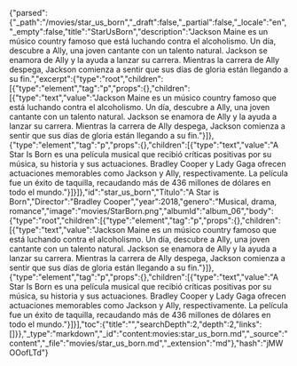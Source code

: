 {"parsed":{"_path":"/movies/star_us_born","_draft":false,"_partial":false,"_locale":"en","_empty":false,"title":"StarUsBorn","description":"Jackson Maine es un músico country famoso que está luchando contra el alcoholismo. Un día, descubre a Ally, una joven cantante con un talento natural. Jackson se enamora de Ally y la ayuda a lanzar su carrera. Mientras la carrera de Ally despega, Jackson comienza a sentir que sus días de gloria están llegando a su fin.","excerpt":{"type":"root","children":[{"type":"element","tag":"p","props":{},"children":[{"type":"text","value":"Jackson Maine es un músico country famoso que está luchando contra el alcoholismo. Un día, descubre a Ally, una joven cantante con un talento natural. Jackson se enamora de Ally y la ayuda a lanzar su carrera. Mientras la carrera de Ally despega, Jackson comienza a sentir que sus días de gloria están llegando a su fin."}]},{"type":"element","tag":"p","props":{},"children":[{"type":"text","value":"A Star Is Born es una película musical que recibió críticas positivas por su música, su historia y sus actuaciones. Bradley Cooper y Lady Gaga ofrecen actuaciones memorables como Jackson y Ally, respectivamente. La película fue un éxito de taquilla, recaudando más de 436 millones de dólares en todo el mundo."}]}]},"id":"star_us_born","Título":"A Star is Born","Director":"Bradley Cooper","year":2018,"genero":"Musical, drama, romance","image":"movies/StarBorn.png","albumId":"album_06","body":{"type":"root","children":[{"type":"element","tag":"p","props":{},"children":[{"type":"text","value":"Jackson Maine es un músico country famoso que está luchando contra el alcoholismo. Un día, descubre a Ally, una joven cantante con un talento natural. Jackson se enamora de Ally y la ayuda a lanzar su carrera. Mientras la carrera de Ally despega, Jackson comienza a sentir que sus días de gloria están llegando a su fin."}]},{"type":"element","tag":"p","props":{},"children":[{"type":"text","value":"A Star Is Born es una película musical que recibió críticas positivas por su música, su historia y sus actuaciones. Bradley Cooper y Lady Gaga ofrecen actuaciones memorables como Jackson y Ally, respectivamente. La película fue un éxito de taquilla, recaudando más de 436 millones de dólares en todo el mundo."}]}],"toc":{"title":"","searchDepth":2,"depth":2,"links":[]}},"_type":"markdown","_id":"content:movies:star_us_born.md","_source":"content","_file":"movies/star_us_born.md","_extension":"md"},"hash":"jMWOOofLTd"}